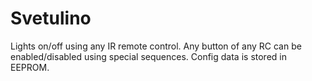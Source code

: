# Svetulino
Lights on/off using any IR remote control. Any button of any RC can be enabled/disabled using special sequences. Config data is stored in EEPROM.
